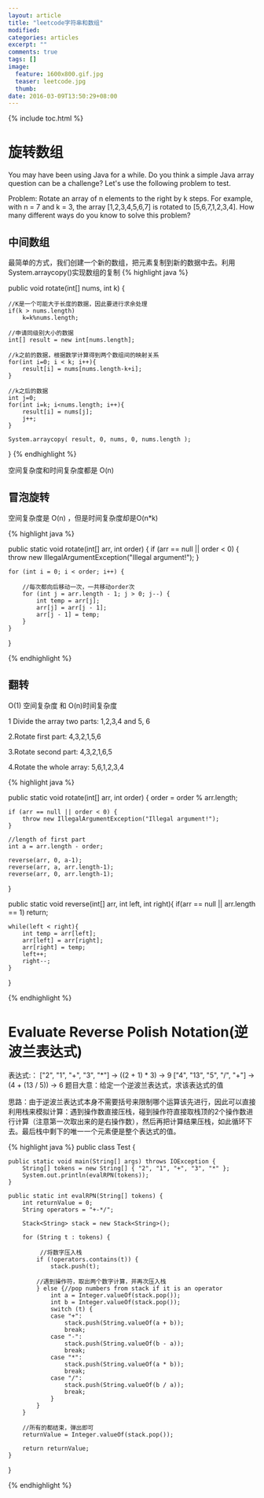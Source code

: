 ```yaml
---
layout: article
title: "leetcode字符串和数组"
modified:
categories: articles
excerpt: ""
comments: true
tags: []
image: 
  feature: 1600x800.gif.jpg
  teaser: leetcode.jpg
  thumb:
date: 2016-03-09T13:50:29+08:00
---
```


{% include toc.html %}

# 旋转数组

You may have been using Java for a while. Do you think a simple Java array question can be a challenge? Let's use the following problem to test.

Problem: Rotate an array of n elements to the right by k steps. For example, with n = 7 and k = 3, the array [1,2,3,4,5,6,7] is rotated to [5,6,7,1,2,3,4]. How many different ways do you know to solve this problem?

## 中间数组

最简单的方式，我们创建一个新的数组，把元素复制到新的数据中去。利用System.arraycopy()实现数组的复制
{% highlight java %}

public void rotate(int[] nums, int k) {

    //K是一个可能大于长度的数据，因此要进行求余处理
    if(k > nums.length) 
        k=k%nums.length;
 
	//申请同级别大小的数据
    int[] result = new int[nums.length];
 
	//k之前的数据，根据数学计算得到两个数组间的映射关系
    for(int i=0; i < k; i++){
        result[i] = nums[nums.length-k+i];
    }
 
	//k之后的数据
    int j=0;
    for(int i=k; i<nums.length; i++){
        result[i] = nums[j];
        j++;
    }
 
    System.arraycopy( result, 0, nums, 0, nums.length );
}
{% endhighlight %}

空间复杂度和时间复杂度都是 O(n) 

## 冒泡旋转

空间复杂度是 O(n) ，但是时间复杂度却是O(n*k)

{% highlight java %}

public static void rotate(int[] arr, int order) {
	if (arr == null || order < 0) {
	    throw new IllegalArgumentException("Illegal argument!");
	}
 
	for (int i = 0; i < order; i++) {
	
		//每次都向后移动一次，一共移动order次
		for (int j = arr.length - 1; j > 0; j--) {
			int temp = arr[j];
			arr[j] = arr[j - 1];
			arr[j - 1] = temp;
		}
	}
}

{% endhighlight %}

## 翻转

O(1) 空间复杂度 和 O(n)时间复杂度 

1 Divide the array two parts: 1,2,3,4 and 5, 6

2.Rotate first part: 4,3,2,1,5,6

3.Rotate second part: 4,3,2,1,6,5

4.Rotate the whole array: 5,6,1,2,3,4

{% highlight java %}

public static void rotate(int[] arr, int order) {
	order = order % arr.length;
 
	if (arr == null || order < 0) {
		throw new IllegalArgumentException("Illegal argument!");
	}
 
	//length of first part
	int a = arr.length - order; 
 
	reverse(arr, 0, a-1);
	reverse(arr, a, arr.length-1);
	reverse(arr, 0, arr.length-1);
 
}
 
public static void reverse(int[] arr, int left, int right){
	if(arr == null || arr.length == 1) 
		return;
 
	while(left < right){
		int temp = arr[left];
		arr[left] = arr[right];
		arr[right] = temp;
		left++;
		right--;
	}	
}

{% endhighlight %}

# Evaluate Reverse Polish Notation(逆波兰表达式)

表达式:： ["2", "1", "+", "3", "*"] -> ((2 + 1) * 3) -> 9   ["4", "13", "5", "/", "+"] -> (4 + (13 / 5)) -> 6
题目大意：给定一个逆波兰表达式，求该表达式的值

思路：由于逆波兰表达式本身不需要括号来限制哪个运算该先进行，因此可以直接利用栈来模拟计算：遇到操作数直接压栈，碰到操作符直接取栈顶的2个操作数进行计算（注意第一次取出来的是右操作数），然后再把计算结果压栈，如此循环下去。最后栈中剩下的唯一一个元素便是整个表达式的值。

{% highlight java %}
public class Test {
 
	public static void main(String[] args) throws IOException {
		String[] tokens = new String[] { "2", "1", "+", "3", "*" };
		System.out.println(evalRPN(tokens));
	}
 
	public static int evalRPN(String[] tokens) {
		int returnValue = 0;
		String operators = "+-*/";
 
		Stack<String> stack = new Stack<String>();
 
		for (String t : tokens) {

			 //将数字压入栈
			if (!operators.contains(t)) {
				stack.push(t);
 
			//遇到操作符，取出两个数字计算，并再次压入栈
			} else {//pop numbers from stack if it is an operator
				int a = Integer.valueOf(stack.pop());
				int b = Integer.valueOf(stack.pop());
				switch (t) {
				case "+":
					stack.push(String.valueOf(a + b));
					break;
				case "-":
					stack.push(String.valueOf(b - a));
					break;
				case "*":
					stack.push(String.valueOf(a * b));
					break;
				case "/":
					stack.push(String.valueOf(b / a));
					break;
				}
			}
		}
 
		//所有的都结束，弹出即可
		returnValue = Integer.valueOf(stack.pop());
 
		return returnValue;
	}
}

{% endhighlight %}